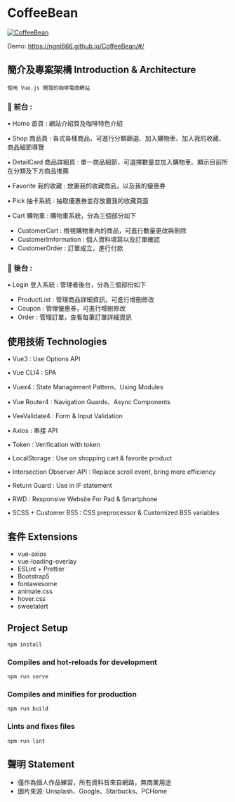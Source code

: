 # CoffeeBean

[![CoffeeBean](https://i.postimg.cc/XNtXVKCy/2021-06-27-4-12-05.png)](https://i.postimg.cc/XNtXVKCy/2021-06-27-4-12-05.png)

Demo: https://ngnl666.github.io/CoffeeBean/#/

## 簡介及專案架構 Introduction & Architecture

```
使用 Vue.js 開發的咖啡電商網站
```

### 📍 前台 :  
▪️ Home 首頁 : 網站介紹頁及咖啡特色介紹  
  
▪️ Shop 商品頁 : 各式各樣商品，可進行分類篩選、加入購物車、加入我的收藏、商品細節導覽  

▪️ DetailCard 商品詳細頁 : 單一商品細節，可選擇數量並加入購物車、顯示目前所在分類及下方商品推薦  

▪️ Favorite 我的收藏 : 放置我的收藏商品，以及我的優惠券  

▪️ Pick 抽卡系統 : 抽取優惠券並存放置我的收藏頁面  

▪️ Cart 購物車 : 購物車系統，分為三個部分如下  

- CustomerCart : 檢視購物車內的商品，可進行數量更改與刪除  
- CustomerImformation : 個人資料填寫以及訂單確認  
- CustomerOrder : 訂單成立，進行付款  

### 📍 後台 :  
▪️ Login 登入系統 : 管理者後台，分為三個部份如下  
- ProductList : 管理商品詳細資訊，可進行增刪修改  
- Coupon : 管理優惠券，可進行增刪修改  
- Order : 管理訂單，查看每筆訂單詳細資訊  

## 使用技術 Technologies

▪️ Vue3 : Use Options API 

▪️ Vue CLI4 : SPA  

▪️ Vuex4 : State Management Pattern、Using Modules

▪️ Vue Router4 : Navigation Guards、Async Components

▪️ VeeValidate4 : Form & Input Validation 

▪️ Axios : 串接 API  

▪️ Token : Verification with token

▪️ LocalStorage : Use on shopping cart & favorite product

▪️ Intersection Observer API : Replace scroll event, bring more efficiency   

▪️ Return Guard : Use in IF statement

▪️ RWD : Responsive Website For Pad & Smartphone 

▪️ SCSS + Customer BS5 : CSS preprocessor & Customized BS5 variables 


## 套件 Extensions

- vue-axios
- vue-loading-overlay
- ESLint + Prettier
- Bootstrap5
- fontawesome
- animate.css
- hover.css
- sweetalert

## Project Setup
```
npm install
```

### Compiles and hot-reloads for development
```
npm run serve
```

### Compiles and minifies for production
```
npm run build
```

### Lints and fixes files
```
npm run lint
```

## 聲明 Statement

- 僅作為個人作品練習，所有資料皆來自網路，無商業用途
- 圖片來源: Unsplash、Google、Starbucks、PCHome
